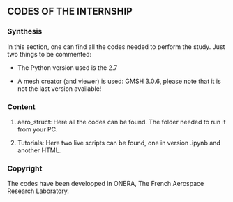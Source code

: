 ## CODES OF THE INTERNSHIP

### Synthesis

In this section, one can find all the codes needed to perform the study. Just two things to be commented:

- The Python version used is the 2.7

- A mesh creator (and viewer) is used: GMSH 3.0.6, please note that it is not the last version available! 

### Content

1) aero_struct: Here all the codes can be found. The folder needed to run it from your PC.

2) Tutorials: Here two live scripts can be found, one in version .ipynb and another HTML.

### Copyright

The codes have been developped in ONERA, The French Aerospace Research Laboratory.
